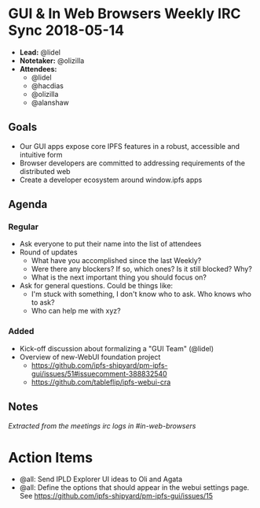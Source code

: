 # GUI & In Web Browsers Weekly IRC Sync 2018-05-14

- **Lead:** @lidel
- **Notetaker:** @olizilla 
- **Attendees:**
  - @lidel
  - @hacdias
  - @olizilla
  - @alanshaw

## Goals

- Our GUI apps expose core IPFS features in a robust, accessible and intuitive form
- Browser developers are committed to addressing requirements of the distributed web
- Create a developer ecosystem around window.ipfs apps

## Agenda

### Regular

- Ask everyone to put their name into the list of attendees
- Round of updates
  - What have you accomplished since the last Weekly?
  - Were there any blockers? If so, which ones? Is it still blocked? Why?
  - What is the next important thing you should focus on?
- Ask for general questions. Could be things like:
  - I'm stuck with something, I don't know who to ask. Who knows who to ask?
  - Who can help me with xyz?

### Added

- Kick-off discussion about formalizing a "GUI Team" (@lidel)
- Overview of new-WebUI foundation project
  - https://github.com/ipfs-shipyard/pm-ipfs-gui/issues/51#issuecomment-388832540
  - https://github.com/tableflip/ipfs-webui-cra

## Notes

_Extracted from the meetings irc logs in #in-web-browsers_

# Action Items

- @all: Send IPLD Explorer UI ideas to Oli and Agata
- @all: Define the options that should appear in the webui settings page. See https://github.com/ipfs-shipyard/pm-ipfs-gui/issues/15
